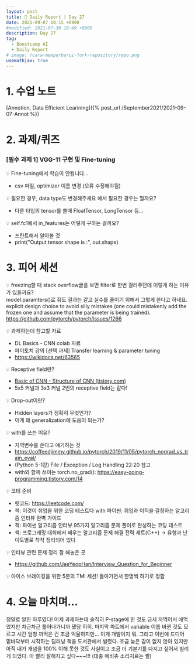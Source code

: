 ```yaml
---
layout: post
title: 📔 Daily Report | Day 27
date: 2021-09-07 10:15 +0900
#modified: 2021-07-30 18:49 +0900
description: Day 27
tag:
  - Boostcamp AI
  - Daily Report
# image: /cara-memperbarui-fork-repository/repo.png
usemathjax: true
---
```


# 1. 수업 노트

[Annotion, Data Efficient Learining]({% post_url /September2021/2021-09-07-Annot %})

# 2. 과제/퀴즈

### [필수 과제 1] VGG-11 구현 및 Fine-tuning

💡 Fine-tuning에서 학습이 안됩니다...
- csv 파일, optimizer 이름 변경 (오류 수정해야됨)

💡 필요한 경우, data type도 변경해주세요 에서 필요한 경우는 뭘까요?
- 다른 타입의 tensor를 쓸때 FloatTensor, LongTensor 등...

💡 self.fc1에서 in_features는 어떻게 구하는 걸까요?
- 프린트해서 알아볼 것
- print("Output tensor shape is :", out.shape)

# 3. 피어 세션

💡 freezing할 때 stack overflow글을 보면 filter로 한번 걸러주던데 이렇게 하는 이유가 있을까요?\
model.paramters()로 줘도 결과는 같고 실수를 줄이기 위해서 그렇게 한다고 하네요.
explicit design choice to avoid silly mistakes (one could mistakenly add the frozen one and assume that the parameter is being trained).\
<a href="https://github.com/pytorch/pytorch/issues/1266" target="_blank">https://github.com/pytorch/pytorch/issues/1266</a>

💡 과제하는데 참고할 자료
- DL Basics - CNN colab 자료
- 파이토치 강의 [선택 과제] Transfer learning & parameter tuning
- <a href="https://wikidocs.net/63565" target="_blank">https://wikidocs.net/63565</a>

💡 Receptive field란?
- <a href="https://itrepo.tistory.com/32" target="_blank">Basic of CNN - Structure of CNN (tistory.com)</a>
- 5x5 커널과 3x3 커널 2번의 receptive field는 같다!

💡 Drop-out이란?
- Hidden layers가 정확히 무엇인가?
- 이게 왜 generalization에 도움이 되는가?

💡 with를 쓰는 이유?
- 지역변수를 쓴다고 얘기하는 것
- <a href="https://coffeedjimmy.github.io/pytorch/2019/11/05/pytorch_nograd_vs_train_eval/" target="_blank">https://coffeedjimmy.github.io/pytorch/2019/11/05/pytorch_nograd_vs_train_eval/</a>
- (Python 5-1강) File / Exception / Log Handling 22:20 참고
- with와 함께 쓰이는 torch.no_grad(): <a href="https://easy-going-programming.tistory.com/14" target="_blank">https://easy-going-programming.tistory.com/14</a>

💡 코테 준비
- 릿코드: <a href="https://leetcode.com/" target="_blank">https://leetcode.com/</a>
- 책: 이것이 취업을 위한 코딩 테스트다 with 파이썬: 취업과 이직을 결정하는 알고리즘 인터뷰 완벽 가이드
- 책: 파이썬 알고리즘 인터뷰 95가지 알고리즘 문제 풀이로 완성하는 코딩 테스트
- 책: 프로그래밍 대회에서 배우는 알고리즘 문제 해결 전략 세트(C++) → 유형과 난이도별로 착착 정리되어 있다

💡 인터뷰 관련 문제 정리 잘 해놓은 곳
- <a href="https://github.com/JaeYeopHan/Interview_Question_for_Beginner" target="_blank">https://github.com/JaeYeopHan/Interview_Question_for_Beginner</a>

💡 아이스 브레이킹을 위한 5분의 TMI 세션! 돌아가면서 한명씩 하기로 정함

# 4. 오늘 마치며...

정말로 알찬 하루였다! 어제 과제하는데 솔직히 P-stage에 한 것도 금세 까먹어서 애먹었지만 차근차근 풀어나가니까 됐당 히히. 마지막 파트에서 variable 이름 바뀐 것도 모르고 시간 엄청 까먹은 건 조금 억울하지만... 이게 개발이지 뭐. 그리고 이번에 드디어 밑바닥부터 시작하는 딥러닝 책을 도서관에서 빌렸다. 조금 늦은 감이 없지 않아 있지만 아직 내가 개념을 100% 이해 못한 것도 사실이고 조금 더 기본기를 다지고 싶어서 빌리게 되었다. 아 빨리 잘해지고 싶다~~~!!! (대충 에비츄 소리지르는 짤)